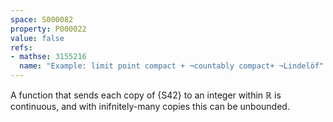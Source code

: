 ```yaml
---
space: S000082
property: P000022
value: false
refs:
- mathse: 3155216
  name: "Example: limit point compact + ¬countably compact+ ¬Lindelöf"
---
```


A function that sends each copy of {S42} to an integer within $\mathbb R$ is continuous, 
and with inifnitely-many copies this can be unbounded.
